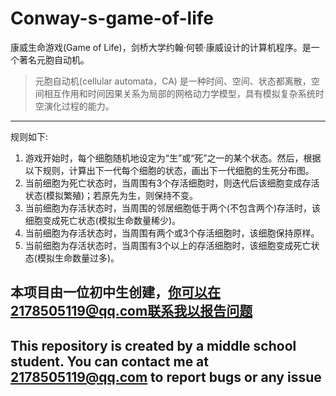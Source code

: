 # Conway-s-game-of-life
康威生命游戏(Game of Life)，剑桥大学约翰·何顿·康威设计的计算机程序。是一个著名元胞自动机。
>元胞自动机(cellular automata，CA) 是一种时间、空间、状态都离散，空间相互作用和时间因果关系为局部的网格动力学模型，具有模拟复杂系统时空演化过程的能力。
---
规则如下:
1. 游戏开始时，每个细胞随机地设定为“生”或“死”之一的某个状态。然后，根据以下规则，计算出下一代每个细胞的状态，画出下一代细胞的生死分布图。
2. 当前细胞为死亡状态时，当周围有3个存活细胞时，则迭代后该细胞变成存活状态(模拟繁殖)；若原先为生，则保持不变。
3. 当前细胞为存活状态时，当周围的邻居细胞低于两个(不包含两个)存活时，该细胞变成死亡状态(模拟生命数量稀少)。
4. 当前细胞为存活状态时，当周围有两个或3个存活细胞时，该细胞保持原样。
5. 当前细胞为存活状态时，当周围有3个以上的存活细胞时，该细胞变成死亡状态(模拟生命数量过多)。

## 本项目由一位初中生创建，你可以在2178505119@qq.com联系我以报告问题
## This repository is created by a middle school student. You can contact me at 2178505119@qq.com to report bugs or any issue

